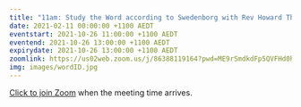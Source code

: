 ```yaml
---
title: "11am: Study the Word according to Swedenborg with Rev Howard Thompson"
date: 2021-02-11 00:00:00 +1100 AEDT
eventstart: 2021-10-26 11:00:00 +1100 AEDT
eventend: 2021-10-26 13:00:00 +1100 AEDT
expirydate: 2021-10-26 13:00:00 +1100 AEDT
zoomlink: https://us02web.zoom.us/j/86388119164?pwd=ME9rSmdkdFp5QVFHd0hIbDZmNXhRQT09
img: images/wordID.jpg
---
```

[Click to join Zoom](https://us02web.zoom.us/j/86388119164?pwd=ME9rSmdkdFp5QVFHd0hIbDZmNXhRQT09) when the meeting time arrives.